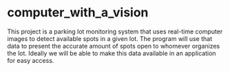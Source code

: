 # computer_with_a_vision
This project is a parking lot monitoring system that uses real-time computer images to detect available spots in a given lot. The program will use that data to present the accurate amount of spots open to whomever organizes the lot. Ideally we will be able to make this data available in an application for easy access.
